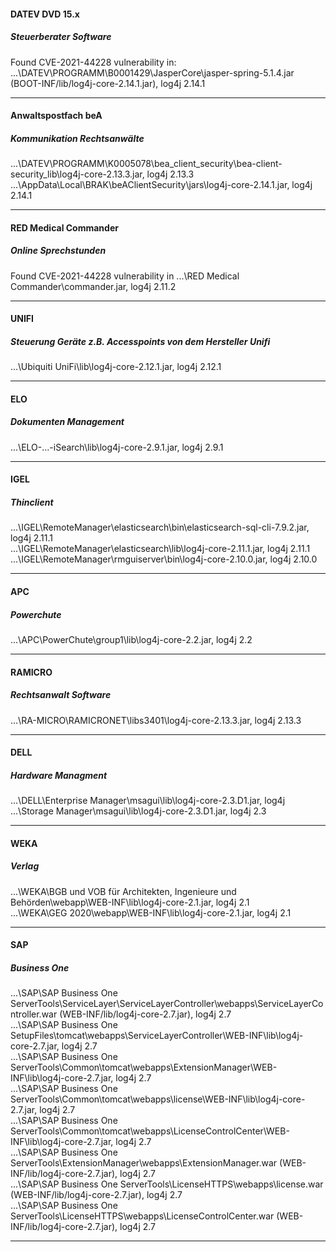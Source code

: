 #### DATEV DVD 15.x  
##### Steuerberater Software  
Found CVE-2021-44228 vulnerability in:  
...\DATEV\PROGRAMM\B0001429\JasperCore\jasper-spring-5.1.4.jar (BOOT-INF/lib/log4j-core-2.14.1.jar), log4j 2.14.1  
***
#### Anwaltspostfach beA  
##### Kommunikation Rechtsanwälte  
...\DATEV\PROGRAMM\K0005078\bea_client_security\bea-client-security_lib\log4j-core-2.13.3.jar, log4j 2.13.3
...\AppData\Local\BRAK\beAClientSecurity\jars\log4j-core-2.14.1.jar, log4j 2.14.1 
***
#### RED Medical Commander
##### Online Sprechstunden  
Found CVE-2021-44228 vulnerability in 
...\RED Medical Commander\commander.jar, log4j 2.11.2
***
#### UNIFI  
##### Steuerung Geräte z.B. Accesspoints von dem Hersteller Unifi  
...\Ubiquiti UniFi\lib\log4j-core-2.12.1.jar, log4j 2.12.1  
***
#### ELO  
##### Dokumenten Management  
...\ELO-...-iSearch\lib\log4j-core-2.9.1.jar, log4j 2.9.1
***  
#### IGEL  
##### Thinclient 
...\IGEL\RemoteManager\elasticsearch\bin\elasticsearch-sql-cli-7.9.2.jar, log4j 2.11.1  
...\IGEL\RemoteManager\elasticsearch\lib\log4j-core-2.11.1.jar, log4j 2.11.1  
...\IGEL\RemoteManager\rmguiserver\bin\log4j-core-2.10.0.jar, log4j 2.10.0  
***
#### APC  
##### Powerchute  
...\APC\PowerChute\group1\lib\log4j-core-2.2.jar, log4j 2.2  
***
#### RAMICRO  
##### Rechtsanwalt Software
...\RA-MICRO\RAMICRONET\libs3401\log4j-core-2.13.3.jar, log4j 2.13.3
***
#### DELL  
##### Hardware Managment
...\DELL\Enterprise Manager\msagui\lib\log4j-core-2.3.D1.jar, log4j 
...\Storage Manager\msagui\lib\log4j-core-2.3.D1.jar, log4j 2.3
***
#### WEKA  
##### Verlag  
...\WEKA\BGB und VOB für Architekten, Ingenieure und Behörden\webapp\WEB-INF\lib\log4j-core-2.1.jar, log4j 2.1  
...\WEKA\GEG 2020\webapp\WEB-INF\lib\log4j-core-2.1.jar, log4j 2.1  
***
#### SAP  
##### Business One   
...\SAP\SAP Business One ServerTools\ServiceLayer\ServiceLayerController\webapps\ServiceLayerController.war (WEB-INF/lib/log4j-core-2.7.jar), log4j 2.7  
...\SAP\SAP Business One SetupFiles\tomcat\webapps\ServiceLayerController\WEB-INF\lib\log4j-core-2.7.jar, log4j 2.7  
...\SAP\SAP Business One ServerTools\Common\tomcat\webapps\ExtensionManager\WEB-INF\lib\log4j-core-2.7.jar, log4j 2.7  
...\SAP\SAP Business One ServerTools\Common\tomcat\webapps\license\WEB-INF\lib\log4j-core-2.7.jar, log4j 2.7  
...\SAP\SAP Business One ServerTools\Common\tomcat\webapps\LicenseControlCenter\WEB-INF\lib\log4j-core-2.7.jar, log4j 2.7  
...\SAP\SAP Business One ServerTools\ExtensionManager\webapps\ExtensionManager.war (WEB-INF/lib/log4j-core-2.7.jar), log4j 2.7  
...\SAP\SAP Business One ServerTools\LicenseHTTPS\webapps\license.war (WEB-INF/lib/log4j-core-2.7.jar), log4j 2.7  
...\SAP\SAP Business One ServerTools\LicenseHTTPS\webapps\LicenseControlCenter.war (WEB-INF/lib/log4j-core-2.7.jar), log4j 2.7   
***  
